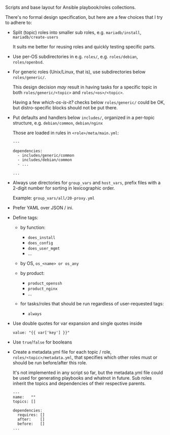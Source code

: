 Scripts and base layout for Ansible playbook/roles collections.

There's no formal design specification,
but here are a few choices that I try to adhere to:

* Split (topic) roles into smaller sub roles,
  e.g. ``mariadb/install``, ``mariadb/create-users``

  It suits me better for reusing roles
  and quickly testing specific parts.

* Use per-OS subdirectories in e.g. ``roles/``,
  e.g. ``roles/debian``, ``roles/openbsd``.

* For generic roles (Unix/Linux, that is),
  use subdirectories below ``roles/generic/``.

  This design decision *may* result in having tasks
  for a specific topic in both ``roles/generic/<topic>``
  and ``roles/<os>/<topic>``.

  Having a few *which-os-is-it?* checks below ``roles/generic/``
  could be OK, but distro-specific blocks should not be put there.

* Put defaults and handlers below ``includes/``,
  organized in a per-topic structure, e.g. ``debian/common``, ``debian/nginx``

  Those are loaded in rules in ``<role>/meta/main.yml``:

  ```
  ---

  dependencies:
    - includes/generic/common
    - includes/debian/common
    - ...

  ...
  ```

* Always use directories for ``group_vars`` and ``host_vars``,
  prefix files with a 2-digit number for sorting in lexicographic order.

  Example: ``group_vars/all/20-proxy.yml``

* Prefer YAML over JSON / ini.

* Define tags:

  - by function:

    - ``does_install``
    - ``does_config``
    - ``does_user_mgmt``
    - ...
  
  - by OS, ``os_<name> or os_any``

  - by product:

    - ``product_openssh``
    - ``product_nginx``
    - ...

  - for tasks/roles that should be run regardless of user-requested tags:

    - ``always``

* Use double quotes for var expansion and single quotes inside

  ```
  value: "{{ var['key'] }}"
  ```

* Use ``true``/``false`` for booleans

* Create a metadata.yml file for each topic / role, ``roles/<topic>/metadata.yml``,
  that specifies which other roles must or should be run before/after this role.

  It's not implemented in any script so far, but the metadata.yml file
  could be used for generating playbooks and whatnot in future.
  Sub roles inherit the topics and dependencies of their respective parents.

  ```
  ---
  name:   ""
  topics: []

  dependencies:
    requires: []
    after:    []
    before:   []
  ...
  ```
